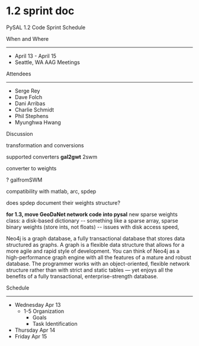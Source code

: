# 1.2 sprint doc


PySAL 1.2 Code Sprint Schedule



When and Where

---

  * April 13 - April 15
  * Seattle, WA AAG Meetings

Attendees

---


  * Serge Rey
  * Dave Folch
  * Dani Arribas
  * Charlie Schmidt
  * Phil Stephens
  * Myunghwa Hwang

Discussion


transformation and conversions

supported converters
**gal2gwt** 2swm

converter to weights

? galfromSWM

compatibility with matlab, arc, spdep

does spdep document their weights structure?

**for 1.3, move GeoDaNet network code into pysal** new sparse weights class: a disk-based dictionary -- something like a sparse array, sparse binary weights (store ints, not floats) -- issues with disk access speed,



Neo4j is a graph database, a fully transactional database that stores data structured as graphs. A graph is a flexible data structure that allows for a more agile and rapid style of development.
You can think of Neo4j as a high-performance graph engine with all the features of a mature and robust database. The programmer works with an object-oriented, flexible network structure rather than with strict and static tables — yet enjoys all the benefits of a fully transactional, enterprise-strength database.


Schedule

---

  * Wednesday Apr 13
    * 1-5 Organization
      * Goals
      * Task Identification
  * Thursday Apr 14
  * Friday Apr 15


